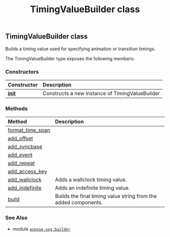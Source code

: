 ﻿---
title: TimingValueBuilder class
second_title: Aspose.SVG for Python via .NET API References
description: 
type: docs
weight: 1180
url: /python-net/aspose.svg.builder/timingvaluebuilder/
is_root: false
---

## TimingValueBuilder class

Builds a timing value used for specifying animation or transition timings.



The TimingValueBuilder type exposes the following members:

### Constructors
| Constructor | Description |
| :- | :- |
| [__init__](/svg/python-net/aspose.svg.builder/timingvaluebuilder/__init__/#) | Constructs a new instance of TimingValueBuilder |


### Methods
| Method | Description |
| :- | :- |
| [format_time_span](/svg/python-net/aspose.svg.builder/timingvaluebuilder/format_time_span/#TimeSpan) |  |
| [add_offset](/svg/python-net/aspose.svg.builder/timingvaluebuilder/add_offset/#TimeSpan) |  |
| [add_syncbase](/svg/python-net/aspose.svg.builder/timingvaluebuilder/add_syncbase/#str-str-Nullable<TimeSpan>) |  |
| [add_event](/svg/python-net/aspose.svg.builder/timingvaluebuilder/add_event/#str-str-Nullable<TimeSpan>) |  |
| [add_repeat](/svg/python-net/aspose.svg.builder/timingvaluebuilder/add_repeat/#str-int-Nullable<TimeSpan>) |  |
| [add_access_key](/svg/python-net/aspose.svg.builder/timingvaluebuilder/add_access_key/#char-Nullable<TimeSpan>) |  |
| [add_wallclock](/svg/python-net/aspose.svg.builder/timingvaluebuilder/add_wallclock/#DateTime) | Adds a wallclock timing value. |
| [add_indefinite](/svg/python-net/aspose.svg.builder/timingvaluebuilder/add_indefinite/#) | Adds an indefinite timing value. |
| [build](/svg/python-net/aspose.svg.builder/timingvaluebuilder/build/#) | Builds the final timing value string from the added components. |



### See Also
* module [`aspose.svg.builder`](..)
